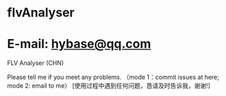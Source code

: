 # flvAnalyser
# E-mail: hybase@qq.com
FLV Analyser (CHN)

Please tell me if you meet any problems.
（mode 1：commit issues at here; mode 2: email to me）
[使用过程中遇到任何问题，恳请及时告诉我，谢谢!]

